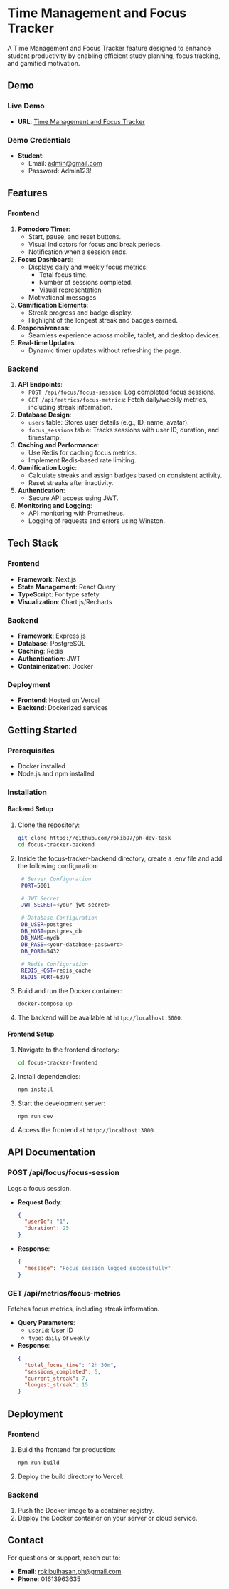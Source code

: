 # Time Management and Focus Tracker

A Time Management and Focus Tracker feature designed to enhance student productivity by enabling efficient study planning, focus tracking, and gamified motivation.

## Demo

### Live Demo

- **URL**: [Time Management and Focus Tracker](https://focus-tracker-beryl.vercel.app/)

### Demo Credentials

- **Student**:
  - Email: [admin@gmail.com](mailto:admin@gmail.com)
  - Password: Admin123!

## Features

### Frontend

1. **Pomodoro Timer**:
   - Start, pause, and reset buttons.
   - Visual indicators for focus and break periods.
   - Notification when a session ends.
2. **Focus Dashboard**:
   - Displays daily and weekly focus metrics:
     - Total focus time.
     - Number of sessions completed.
     - Visual representation
   - Motivational messages
3. **Gamification Elements**:
   - Streak progress and badge display.
   - Highlight of the longest streak and badges earned.
4. **Responsiveness**:
   - Seamless experience across mobile, tablet, and desktop devices.
5. **Real-time Updates**:
   - Dynamic timer updates without refreshing the page.

### Backend

1. **API Endpoints**:
   - `POST /api/focus/focus-session`: Log completed focus sessions.
   - `GET /api/metrics/focus-metrics`: Fetch daily/weekly metrics, including streak information.
2. **Database Design**:
   - `users` table: Stores user details (e.g., ID, name, avatar).
   - `focus_sessions` table: Tracks sessions with user ID, duration, and timestamp.
3. **Caching and Performance**:
   - Use Redis for caching focus metrics.
   - Implement Redis-based rate limiting.
4. **Gamification Logic**:
   - Calculate streaks and assign badges based on consistent activity.
   - Reset streaks after inactivity.
5. **Authentication**:
   - Secure API access using JWT.
6. **Monitoring and Logging**:
   - API monitoring with Prometheus.
   - Logging of requests and errors using Winston.

## Tech Stack

### Frontend

- **Framework**: Next.js
- **State Management**: React Query
- **TypeScript**: For type safety
- **Visualization**: Chart.js/Recharts

### Backend

- **Framework**: Express.js
- **Database**: PostgreSQL
- **Caching**: Redis
- **Authentication**: JWT
- **Containerization**: Docker

### Deployment

- **Frontend**: Hosted on Vercel
- **Backend**: Dockerized services

## Getting Started

### Prerequisites

- Docker installed
- Node.js and npm installed

### Installation

#### Backend Setup

1. Clone the repository:
   ```bash
   git clone https://github.com/rokib97/ph-dev-task
   cd focus-tracker-backend
   ```
1. Inside the focus-tracker-backend directory, create a .env file and add the following configuration:

   ```bash
    # Server Configuration
    PORT=5001

    # JWT Secret
    JWT_SECRET=<your-jwt-secret>

    # Database Configuration
    DB_USER=postgres
    DB_HOST=postgres_db
    DB_NAME=mydb
    DB_PASS=<your-database-password>
    DB_PORT=5432

    # Redis Configuration
    REDIS_HOST=redis_cache
    REDIS_PORT=6379
   ```

1. Build and run the Docker container:
   ```bash
   docker-compose up
   ```
1. The backend will be available at `http://localhost:5000`.

#### Frontend Setup

1. Navigate to the frontend directory:
   ```bash
   cd focus-tracker-frontend
   ```
2. Install dependencies:
   ```bash
   npm install
   ```
3. Start the development server:
   ```bash
   npm run dev
   ```
4. Access the frontend at `http://localhost:3000`.

## API Documentation

### POST /api/focus/focus-session

Logs a focus session.

- **Request Body**:
  ```json
  {
    "userId": "1",
    "duration": 25
  }
  ```
- **Response**:
  ```json
  {
    "message": "Focus session logged successfully"
  }
  ```

### GET /api/metrics/focus-metrics

Fetches focus metrics, including streak information.

- **Query Parameters**:
  - `userId`: User ID
  - `type`: `daily` or `weekly`
- **Response**:
  ```json
  {
    "total_focus_time": "2h 30m",
    "sessions_completed": 5,
    "current_streak": 7,
    "longest_streak": 15
  }
  ```

## Deployment

### Frontend

1. Build the frontend for production:
   ```bash
   npm run build
   ```
2. Deploy the build directory to Vercel.

### Backend

1. Push the Docker image to a container registry.
2. Deploy the Docker container on your server or cloud service.

## Contact

For questions or support, reach out to:

- **Email**: [rokibulhasan.ph@gmail.com](mailto:rokibulhasan.ph@gmail.com)
- **Phone**: 01613963635
